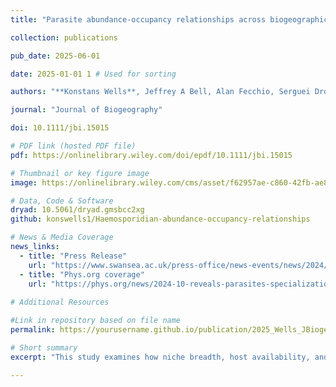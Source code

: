 ```yaml
---
title: "Parasite abundance-occupancy relationships across biogeographic regions: joint effects of niche breadth, host availability and climate"

collection: publications

pub_date: 2025-06-01

date: 2025-01-01 1 # Used for sorting 

authors: "**Konstans Wells**, Jeffrey A Bell, Alan Fecchio, Serguei Drovetski, Spencer Galen, Shannon Hackett, Holly Lutz, Heather R Skeen, Gary Voelker, Wanyoike Wamiti, Jason D Weckstein, Nicholas J Clark"

journal: "Journal of Biogeography"

doi: 10.1111/jbi.15015

# PDF link (hosted PDF file)
pdf: https://onlinelibrary.wiley.com/doi/epdf/10.1111/jbi.15015

# Thumbnail or key figure image
image: https://onlinelibrary.wiley.com/cms/asset/f62957ae-c860-42fb-ae80-c1bee9e8a7c2/jbi15015-fig-0004-m.png

# Data, Code & Software
dryad: 10.5061/dryad.gmsbcc2xg
github: konswells1/Haemosporidian-abundance-occupancy-relationships

# News & Media Coverage
news_links:
  - title: "Press Release"
    url: "https://www.swansea.ac.uk/press-office/news-events/news/2024/10/study-reveals-how-parasites-thrive-by-balancing-specialisation-with-exploiting-diverse-species-communities.php"
  - title: "Phys.org coverage"
    url: "https://phys.org/news/2024-10-reveals-parasites-specialization-exploiting-diverse.html"
     
# Additional Resources

#Link in repository based on file name
permalink: https://yourusername.github.io/publication/2025_Wells_JBiogeogr  

# Short summary
excerpt: "This study examines how niche breadth, host availability, and climatic conditions shape abundance–occupancy relationships of avian blood parasites (Plasmodium, Parahaemoproteus, and Leucocytozoon) across diverse biogeographic regions. The study found strong evidence that bird diversity influences parasite infection risk, but also showed that the different parasite genera responded in distinct ways to climate and host availability. This highlights the complexity of parasite–host dynamics and suggests that a single rule is unlikely to explain the global distribution of avian blood parasites."

---
```













